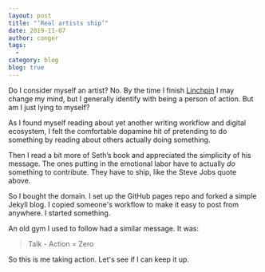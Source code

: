 ```yaml
---
layout: post
title: "‘Real artists ship’"
date: 2019-11-07
author: conger
tags:
  - 
category: blog
blog: true
---
```


Do I consider myself an artist? No. By the time I finish [Linchpin](https://smile.amazon.com/dp/1591844096/ref=cm_sw_r_cp_awdb_t1_Bj4WDb21YPQGG) I may change my mind, but I generally identify with being a person of action. But am I just lying to myself? 

As I found myself reading about yet another writing workflow and digital ecosystem, I felt the comfortable dopamine hit of pretending to do something by reading about others actually doing something. 

Then I read a bit more of Seth’s book and appreciated the simplicity of his message. The ones putting in the emotional labor have to actually _do_ something to contribute. They have to ship, like the Steve Jobs quote above. 

So I bought the domain. I set up the GitHub pages repo and forked a simple Jekyll blog. I copied someone's workflow to make it easy to post from anywhere. I started something. 

An old gym I used to follow had a similar message. It was:

> Talk - Action = Zero

So this is me taking action. Let's see if I can keep it up. 